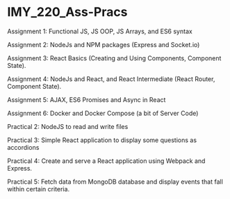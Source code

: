 # IMY_220_Ass-Pracs

Assignment 1: Functional JS, JS OOP, JS Arrays, and ES6 syntax

Assignment 2:  NodeJs and NPM packages (Express and Socket.io)

Assignment 3: React Basics (Creating and Using Components, Component State).

Assignment 4: NodeJs and React, and React Intermediate (React Router, Component State).

Assignment 5: AJAX, ES6 Promises and Async in React

Assignment 6: Docker and Docker Compose (a bit of Server Code)

Practical 2: NodeJS to read and write files

Practical 3: Simple React application to display some questions as accordions

Practical 4: Create and serve a React application using Webpack and Express.

Practical 5: Fetch data from MongoDB database and display events that fall within certain criteria.


